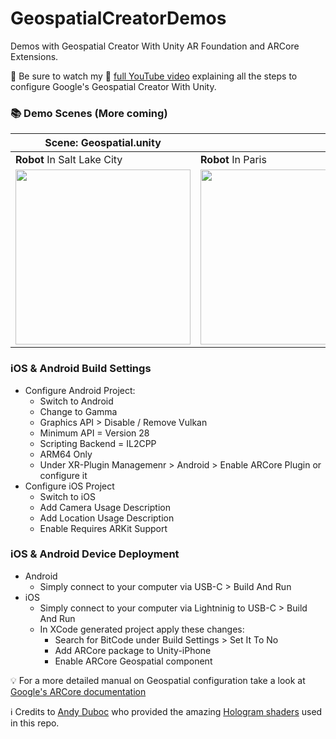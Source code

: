 # GeospatialCreatorDemos
Demos with Geospatial Creator With Unity AR Foundation and ARCore Extensions.

📢 Be sure to watch my 🎥 [full YouTube video](
https://youtu.be/f3kf16TVWMo) explaining all the steps to configure Google's Geospatial Creator With Unity.

### 📚 Demo Scenes (More coming)
|Scene: Geospatial.unity||
|---|---|
|**Robot** In Salt Lake City|**Robot** In Paris|
|<img src="https://github.com/dilmerv/GeospatialCreatorDemos/blob/master/docs/images/GeospatialRobot_1.gif" width="280">|<img src="https://github.com/dilmerv/GeospatialCreatorDemos/blob/master/docs/images/GeospatialRobot_2.gif" width="280">|

### iOS & Android Build Settings

- Configure Android Project:
  - Switch to Android
  - Change to Gamma
  - Graphics API > Disable / Remove Vulkan
  - Minimum API = Version 28
  - Scripting Backend = IL2CPP
  - ARM64 Only
  - Under XR-Plugin Managemenr > Android > Enable ARCore Plugin or configure it
- Configure iOS Project
  - Switch to iOS
  - Add Camera Usage Description
  - Add Location Usage Description
  - Enable Requires ARKit Support

### iOS & Android Device Deployment
- Android
  - Simply connect to your computer via USB-C > Build And Run
- iOS
  - Simply connect to your computer via Lightninig to USB-C > Build And Run  
  - In XCode generated project apply these changes:
    - Search for BitCode under Build Settings > Set It To No
    - Add ARCore package to Unity-iPhone
    - Enable ARCore Geospatial component

💡 For a more detailed manual on Geospatial configuration take a look at [Google's ARCore documentation](https://developers.google.com/ar/geospatialcreator/intro)

ℹ️ Credits to [Andy Duboc](https://github.com/andydbc) who provided the amazing [Hologram shaders](https://github.com/andydbc/HologramShader) used in this repo.
